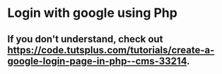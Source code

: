 # Login with google using Php

## If you don't understand, check out https://code.tutsplus.com/tutorials/create-a-google-login-page-in-php--cms-33214.
